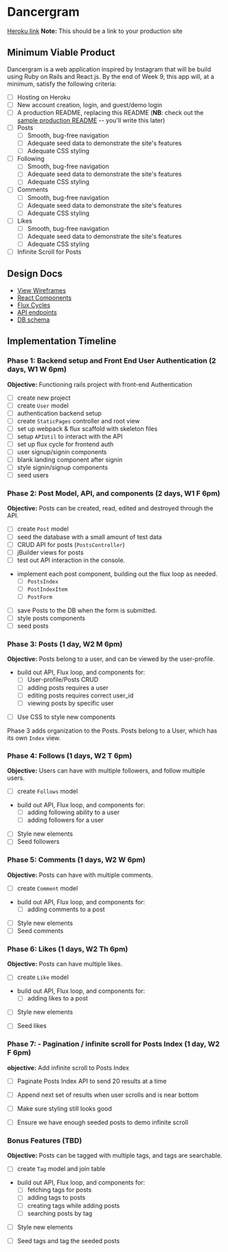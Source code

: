 # Dancergram

[Heroku link][heroku] **Note:** This should be a link to your production site

[heroku]: http://dancergram.herokuapp.com

## Minimum Viable Product

Dancergram is a web application inspired by Instagram that will be build using Ruby on Rails and React.js.  By the end of Week 9, this app will, at a minimum, satisfy the following criteria:

- [ ] Hosting on Heroku
- [ ] New account creation, login, and guest/demo login
- [ ] A production README, replacing this README (**NB**: check out the [sample production README](docs/production_readme.md) -- you'll write this later)
- [ ] Posts
  - [ ] Smooth, bug-free navigation
  - [ ] Adequate seed data to demonstrate the site's features
  - [ ] Adequate CSS styling
- [ ] Following
  - [ ] Smooth, bug-free navigation
  - [ ] Adequate seed data to demonstrate the site's features
  - [ ] Adequate CSS styling
- [ ] Comments
  - [ ] Smooth, bug-free navigation
  - [ ] Adequate seed data to demonstrate the site's features
  - [ ] Adequate CSS styling
- [ ] Likes
  - [ ] Smooth, bug-free navigation
  - [ ] Adequate seed data to demonstrate the site's features
  - [ ] Adequate CSS styling
- [ ] Infinite Scroll for Posts

## Design Docs
* [View Wireframes][views]
* [React Components][components]
* [Flux Cycles][flux-cycles]
* [API endpoints][api-endpoints]
* [DB schema][schema]

[views]: docs/views.md
[components]: docs/components.md
[flux-cycles]: docs/flux-cycles.md
[api-endpoints]: docs/api-endpoints.md
[schema]: docs/schema.md

## Implementation Timeline

### Phase 1: Backend setup and Front End User Authentication (2 days, W1 W 6pm)

**Objective:** Functioning rails project with front-end Authentication

- [ ] create new project
- [ ] create `User` model
- [ ] authentication backend setup
- [ ] create `StaticPages` controller and root view
- [ ] set up webpack & flux scaffold with skeleton files
- [ ] setup `APIUtil` to interact with the API
- [ ] set up flux cycle for frontend auth
- [ ] user signup/signin components
- [ ] blank landing component after signin
- [ ] style signin/signup components
- [ ] seed users

### Phase 2: Post Model, API, and components (2 days, W1 F 6pm)

**Objective:** Posts can be created, read, edited and destroyed through
the API.

- [ ] create `Post` model
- [ ] seed the database with a small amount of test data
- [ ] CRUD API for posts (`PostsController`)
- [ ] jBuilder views for posts
- [ ] test out API interaction in the console.
- implement each post component, building out the flux loop as needed.
  - [ ] `PostsIndex`
  - [ ] `PostIndexItem`
  - [ ] `PostForm`
- [ ] save Posts to the DB when the form is submitted.
- [ ] style posts components
- [ ] seed posts

### Phase 3: Posts (1 day, W2 M 6pm)

**Objective:** Posts belong to a user, and can be viewed by the user-profile.

- build out API, Flux loop, and components for:
  - [ ] User-profile/Posts CRUD
  - [ ] adding posts requires a user
  - [ ] editing posts requires correct user_id
  - [ ] viewing posts by specific user
- [ ] Use CSS to style new components

Phase 3 adds organization to the Posts. Posts belong to a User,
which has its own `Index` view.

### Phase 4: Follows (1 days, W2 T 6pm)

**Objective:** Users can have with multiple followers, and follow multiple users.

- [ ] create `Follows` model
- build out API, Flux loop, and components for:
  - [ ] adding following ability to a user
  - [ ] adding followers for a user
- [ ] Style new elements
- [ ] Seed followers

### Phase 5: Comments (1 days, W2 W 6pm)

**Objective:** Posts can have with multiple comments.

- [ ] create `Comment` model
- build out API, Flux loop, and components for:
  - [ ] adding comments to a post
- [ ] Style new elements
- [ ] Seed comments

### Phase 6: Likes (1 days, W2 Th 6pm)

**Objective:** Posts can have multiple likes.

- [ ] create `Like` model
- build out API, Flux loop, and components for:
  - [ ] adding likes to a post
- [ ] Style new elements
- [ ] Seed likes


### Phase 7: - Pagination / infinite scroll for Posts Index (1 day, W2 F 6pm)

**objective:** Add infinite scroll to Posts Index

- [ ] Paginate Posts Index API to send 20 results at a time
- [ ] Append next set of results when user scrolls and is near bottom
- [ ] Make sure styling still looks good
- [ ] Ensure we have enough seeded posts to demo infinite scroll


### Bonus Features (TBD)

**Objective:** Posts can be tagged with multiple tags, and tags are searchable.

- [ ] create `Tag` model and join table
- build out API, Flux loop, and components for:
  - [ ] fetching tags for posts
  - [ ] adding tags to posts
  - [ ] creating tags while adding posts
  - [ ] searching posts by tag
- [ ] Style new elements
- [ ] Seed tags and tag the seeded posts


[phase-one]: docs/phases/phase1.md
[phase-two]: docs/phases/phase2.md
[phase-three]: docs/phases/phase3.md
[phase-four]: docs/phases/phase4.md
[phase-five]: docs/phases/phase5.md
